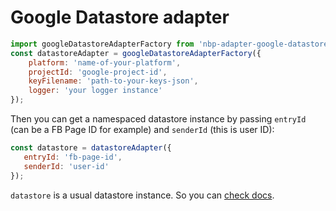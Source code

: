 # Google Datastore adapter

```js
import googleDatastoreAdapterFactory from 'nbp-adapter-google-datastore';
const datastoreAdapter = googleDatastoreAdapterFactory({
    platform: 'name-of-your-platform',
    projectId: 'google-project-id',
    keyFilename: 'path-to-your-keys-json',
    logger: 'your logger instance'
});
```

Then you can get a namespaced datastore instance by passing `entryId` (can be a FB Page ID for example) and `senderId` (this is user ID):
 
 ```js
 const datastore = datastoreAdapter({
    entryId: 'fb-page-id',
    senderId: 'user-id'
 });
 ```
 
 `datastore` is a usual datastore instance. So you can [check docs](https://googlecloudplatform.github.io/google-cloud-node/#/docs/google-cloud/0.43.0/datastore).